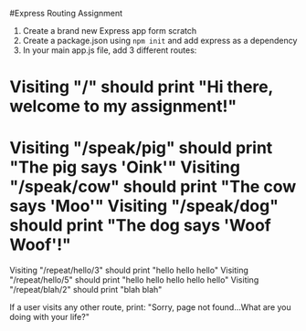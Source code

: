 #Express Routing Assignment

1. Create a brand new Express app form scratch
2. Create a package.json using `npm init` and add express as a dependency
3. In your main app.js file, add 3 different routes:

Visiting "/" should print "Hi there, welcome to my assignment!"
==============================================================
Visiting "/speak/pig" should print "The pig says 'Oink'"
Visiting "/speak/cow" should print "The cow says 'Moo'"
Visiting "/speak/dog" should print "The dog says 'Woof Woof'!"
==============================================================
Visiting "/repeat/hello/3" should print "hello hello hello"
Visiting "/repeat/hello/5" should print "hello hello hello hello hello"
Visiting "/repeat/blah/2" should print "blah blah"

If a user visits any other route, print:
"Sorry, page not found...What are you doing with your life?"